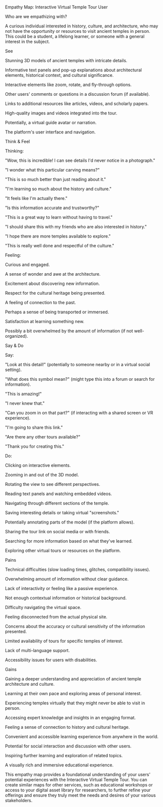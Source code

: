 Empathy Map: Interactive Virtual Temple Tour User

Who are we empathizing with?

A curious individual interested in history, culture, and architecture, who may not have the opportunity or resources to visit ancient temples in person. This could be a student, a lifelong learner, or someone with a general interest in the subject.

See

Stunning 3D models of ancient temples with intricate details.

Informative text panels and pop-up explanations about architectural elements, historical context, and cultural significance.

Interactive elements like zoom, rotate, and fly-through options.

Other users' comments or questions in a discussion forum (if available).

Links to additional resources like articles, videos, and scholarly papers.

High-quality images and videos integrated into the tour.

Potentially, a virtual guide avatar or narration.

The platform's user interface and navigation.

Think & Feel

Thinking: 

"Wow, this is incredible! I can see details I'd never notice in a photograph."

"I wonder what this particular carving means?"

"This is so much better than just reading about it."

"I'm learning so much about the history and culture."

"It feels like I'm actually there."

"Is this information accurate and trustworthy?"

"This is a great way to learn without having to travel."

"I should share this with my friends who are also interested in history."

"I hope there are more temples available to explore."

"This is really well done and respectful of the culture."

Feeling: 

Curious and engaged.

A sense of wonder and awe at the architecture.

Excitement about discovering new information.

Respect for the cultural heritage being presented.

A feeling of connection to the past.

Perhaps a sense of being transported or immersed.

Satisfaction at learning something new.

Possibly a bit overwhelmed by the amount of information (if not well-organized).

Say & Do

Say: 

"Look at this detail!" (potentially to someone nearby or in a virtual social setting).

"What does this symbol mean?" (might type this into a forum or search for information).

"This is amazing!"

"I never knew that."

"Can you zoom in on that part?" (if interacting with a shared screen or VR experience).

"I'm going to share this link."

"Are there any other tours available?"

"Thank you for creating this."

Do: 

Clicking on interactive elements.

Zooming in and out of the 3D model.

Rotating the view to see different perspectives.

Reading text panels and watching embedded videos.

Navigating through different sections of the temple.

Saving interesting details or taking virtual "screenshots."

Potentially annotating parts of the model (if the platform allows).

Sharing the tour link on social media or with friends.

Searching for more information based on what they've learned.

Exploring other virtual tours or resources on the platform.

Pains

Technical difficulties (slow loading times, glitches, compatibility issues).

Overwhelming amount of information without clear guidance.

Lack of interactivity or feeling like a passive experience.

Not enough contextual information or historical background.

Difficulty navigating the virtual space.

Feeling disconnected from the actual physical site.

Concerns about the accuracy or cultural sensitivity of the information presented.

Limited availability of tours for specific temples of interest.

Lack of multi-language support.

Accessibility issues for users with disabilities.

Gains

Gaining a deeper understanding and appreciation of ancient temple architecture and culture.

Learning at their own pace and exploring areas of personal interest.

Experiencing temples virtually that they might never be able to visit in person.

Accessing expert knowledge and insights in an engaging format.

Feeling a sense of connection to history and cultural heritage.

Convenient and accessible learning experience from anywhere in the world.

Potential for social interaction and discussion with other users.

Inspiring further learning and exploration of related topics.

A visually rich and immersive educational experience.

This empathy map provides a foundational understanding of your users' potential experiences with the Interactive Virtual Temple Tour. You can create similar maps for other services, such as educational workshops or access to your digital asset library for researchers, to further refine your offerings and ensure they truly meet the needs and desires of your various stakeholders.